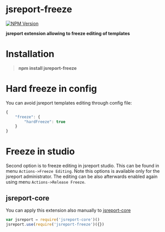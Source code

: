 # jsreport-freeze
[![NPM Version](http://img.shields.io/npm/v/jsreport-freeze.svg?style=flat-square)](https://npmjs.com/package/jsreport-freeze)

**jsreport extension allowing to freeze editing of templates**

# Installation
> **npm install jsreport-freeze**

# Hard freeze in config

You can avoid jsreport templates editing through config file:
```js
{
	"freeze": { 
		"hardFreeze": true
	}
}
```

# Freeze in studio
Second option is to freeze editing in jsreport studio. This can be found in menu `Actions->Freeze Editing`. Note this options is available only for the jsreport administrator. The editing can be also afterwards enabled again using menu `Actions->Release Freeze`.

## jsreport-core
You can apply this extension also manually to [jsreport-core](https://github.com/jsreport/jsreport-core)

```js
var jsreport = require('jsreport-core')()
jsreport.use(require('jsreport-freeze')({})
